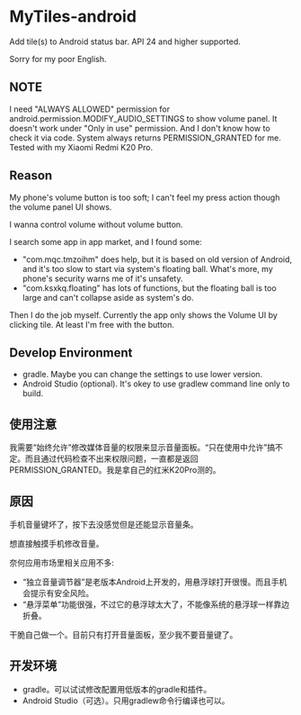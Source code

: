 # MyTiles-android
Add tile(s) to Android status bar. API 24 and higher supported.

Sorry for my poor English.

## NOTE
I need "ALWAYS ALLOWED" permission for android.permission.MODIFY_AUDIO_SETTINGS to show volume panel. It doesn't work under "Only in use" permission. And I don't know how to check it via code. System always returns PERMISSION_GRANTED for me. Tested with my Xiaomi Redmi K20 Pro.

## Reason
My phone's volume button is too soft; I can't feel my press action though the volume panel UI shows.

I wanna control volume without volume button.

I search some app in app market, and I found some:
- "com.mqc.tmzoihm" does help, but it is based on old version of Android, and it's too slow to start via system's floating ball. What's more, my phone's security warns me of it's unsafety.
- "com.ksxkq.floating" has lots of functions, but the floating ball is too large and can't collapse aside as system's do.

Then I do the job myself. Currently the app only shows the Volume UI by clicking tile. At least I'm free with the button.

## Develop Environment
- gradle. Maybe you can change the settings to use lower version.
- Android Studio (optional). It's okey to use gradlew command line only to build.

## 使用注意
我需要“始终允许”修改媒体音量的权限来显示音量面板。“只在使用中允许”搞不定。而且通过代码检查不出来权限问题，一直都是返回PERMISSION_GRANTED。我是拿自己的红米K20Pro测的。

## 原因
手机音量键坏了，按下去没感觉但是还能显示音量条。

想直接触摸手机修改音量。

奈何应用市场里相关应用不多:
- “独立音量调节器”是老版本Android上开发的，用悬浮球打开很慢。而且手机会提示有安全风险。
- “悬浮菜单”功能很强，不过它的悬浮球太大了，不能像系统的悬浮球一样靠边折叠。

干脆自己做一个。目前只有打开音量面板，至少我不要音量键了。

## 开发环境
- gradle。可以试试修改配置用低版本的gradle和插件。
- Android Studio（可选）。只用gradlew命令行编译也可以。
